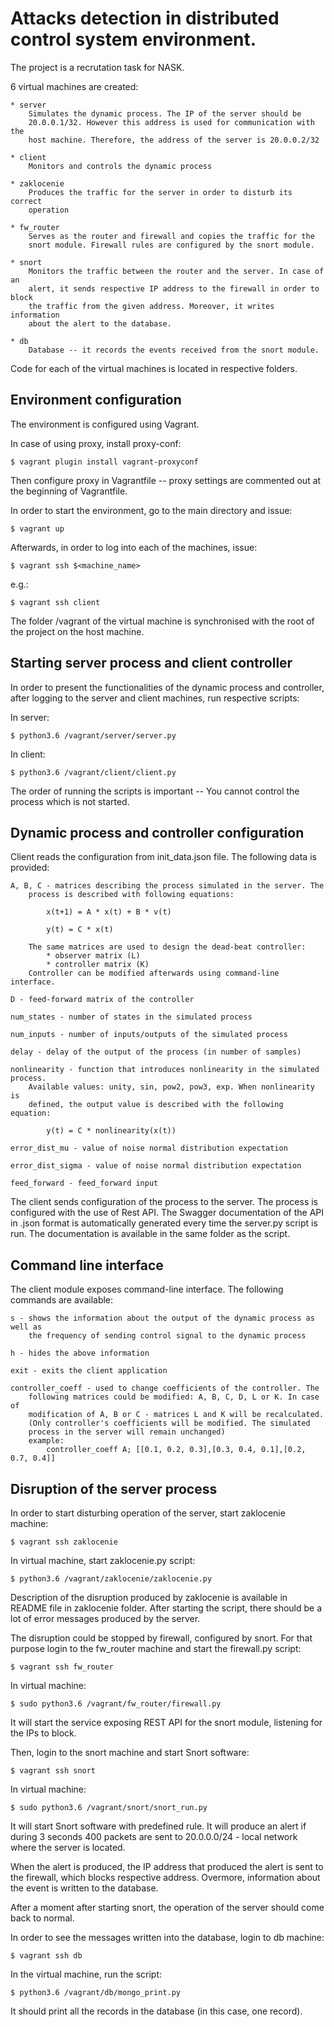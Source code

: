 # Attacks detection in distributed control system environment.

The project is a recrutation task for NASK.

6 virtual machines are created:

    * server 
        Simulates the dynamic process. The IP of the server should be
        20.0.0.1/32. However this address is used for communication with the
        host machine. Therefore, the address of the server is 20.0.0.2/32

    * client
        Monitors and controls the dynamic process

    * zaklocenie
        Produces the traffic for the server in order to disturb its correct
        operation

    * fw_router
        Serves as the router and firewall and copies the traffic for the
        snort module. Firewall rules are configured by the snort module.

    * snort
        Monitors the traffic between the router and the server. In case of an
        alert, it sends respective IP address to the firewall in order to block
        the traffic from the given address. Moreover, it writes information
        about the alert to the database.

    * db
        Database -- it records the events received from the snort module.

Code for each of the virtual machines is located in respective folders.

## Environment configuration

The environment is configured using Vagrant. 

In case of using proxy, install proxy-conf:

    $ vagrant plugin install vagrant-proxyconf 

Then configure proxy in Vagrantfile -- proxy settings are commented out at the
beginning of Vagrantfile.

In order to start the environment, go to the main directory and issue:

    $ vagrant up


Afterwards, in order to log into each of the machines, issue:

    $ vagrant ssh $<machine_name>

e.g.:

    $ vagrant ssh client


The folder /vagrant of the virtual machine is synchronised with the root of
the project on the host machine.
 

## Starting server process and client controller

In order to present the functionalities of the dynamic process and controller,
after logging to the server and client machines, run respective scripts:

In server:

    $ python3.6 /vagrant/server/server.py

In client:

    $ python3.6 /vagrant/client/client.py


The order of running the scripts is important -- You cannot control the process
which is not started.

## Dynamic process and controller configuration 

Client reads the configuration from init_data.json file. The following data
is provided:

    A, B, C - matrices describing the process simulated in the server. The
        process is described with following equations:
            
            x(t+1) = A * x(t) + B * v(t)

            y(t) = C * x(t)
        
        The same matrices are used to design the dead-beat controller:
            * observer matrix (L)
            * controller matrix (K)
        Controller can be modified afterwards using command-line interface.

    D - feed-forward matrix of the controller

    num_states - number of states in the simulated process

    num_inputs - number of inputs/outputs of the simulated process

    delay - delay of the output of the process (in number of samples)

    nonlinearity - function that introduces nonlinearity in the simulated process.
        Available values: unity, sin, pow2, pow3, exp. When nonlinearity is
        defined, the output value is described with the following equation: 

            y(t) = C * nonlinearity(x(t))

    error_dist_mu - value of noise normal distribution expectation

    error_dist_sigma - value of noise normal distribution expectation

    feed_forward - feed_forward input
 

The client sends configuration of the process to the server. The
process is configured with the use of Rest API. The Swagger documentation
of the API in .json format is automatically generated every time the server.py
script is run. The documentation is available in the same folder as the script.

## Command line interface

The client module exposes command-line interface. The following commands are
available:

    s - shows the information about the output of the dynamic process as well as
        the frequency of sending control signal to the dynamic process

    h - hides the above information

    exit - exits the client application

    controller_coeff - used to change coefficients of the controller. The
        following matrices could be modified: A, B, C, D, L or K. In case of
        modification of A, B or C - matrices L and K will be recalculated.
        (Only controller's coefficients will be modified. The simulated
        process in the server will remain unchanged)
        example:  
            controller_coeff A; [[0.1, 0.2, 0.3],[0.3, 0.4, 0.1],[0.2, 0.7, 0.4]] 


## Disruption of the server process
 
In order to start disturbing operation of the server, start zaklocenie machine:

    $ vagrant ssh zaklocenie


In virtual machine, start zaklocenie.py script: 

    $ python3.6 /vagrant/zaklocenie/zaklocenie.py


Description of the disruption produced by zaklocenie is available in README
file in zaklocenie folder.
After starting the script, there should be a lot of error messages produced by
the server.


The disruption could be stopped by firewall, configured by snort.
For that purpose login to the fw_router machine and start the firewall.py
script:

    $ vagrant ssh fw_router 


In virtual machine:

    $ sudo python3.6 /vagrant/fw_router/firewall.py 


It will start the service exposing REST API for the snort module, listening for
the IPs to block.


Then, login to the snort machine and start Snort software:

    $ vagrant ssh snort 

In virtual machine:

    $ sudo python3.6 /vagrant/snort/snort_run.py 

It will start Snort software with predefined rule. It will produce an alert
if during 3 seconds 400 packets are sent to 20.0.0.0/24 - local network where
the server is located.

When the alert is produced, the IP address that produced the alert is sent to
the firewall, which blocks respective address. Overmore, information about
the event is written to the database.


After a moment after starting snort, the operation of the server should come
back to normal.


In order to see the messages written into the database, login to db machine: 

    $ vagrant ssh db


In the virtual machine, run the script:

    $ python3.6 /vagrant/db/mongo_print.py  
 

It should print all the records in the database (in this case, one record).








